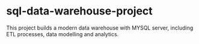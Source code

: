 # sql-data-warehouse-project
This project builds a modern data warehouse with MYSQL server, including ETL processes, data modelling and analytics.
